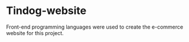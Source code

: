 # Tindog-website
Front-end programming languages were used to create the e-commerce website for this project.
